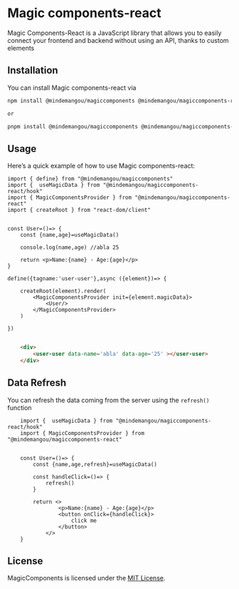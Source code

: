 # Magic components-react
Magic Components-React is a JavaScript library that allows you to easily connect your frontend and backend without using an API, thanks to custom elements

## Installation

You can install Magic components-react via

```bash
npm install @mindemangou/magiccomponents @mindemangou/magiccomponents-react 

or

pnpm install @mindemangou/magiccomponents @mindemangou/magiccomponents-react
```

## Usage

Here’s a quick example of how to use Magic components-react:

```tsx
import { define} from "@mindemangou/magiccomponents"
import {  useMagicData } from "@mindemangou/magiccomponents-react/hook"
import { MagicComponentsProvider } from "@mindemangou/magiccomponents-react"
import { createRoot } from "react-dom/client"


const User=()=> {
    const {name,age}=useMagicData()

    console.log(name,age) //abla 25

    return <p>Name:{name} - Age:{age}</p>
}

define({tagname:'user-user'},async ({element})=> {
    
    createRoot(element).render(
        <MagicComponentsProvider init={element.magicData}>
            <User/>
        </MagicComponentsProvider>
    )
    
})

```

```html

    <div>
        <user-user data-name='abla' data-age='25' ></user-user>
    </div>

```

## Data Refresh

You can refresh the data coming from the server using the `refresh()` function

```tsx
    import {  useMagicData } from "@mindemangou/magiccomponents-react/hook"
    import { MagicComponentsProvider } from "@mindemangou/magiccomponents-react"


    const User=()=> {
        const {name,age,refresh}=useMagicData()

        const handleClick=()=> {
            refresh()
        }
        
        return <>
                <p>Name:{name} - Age:{age}</p>
                <button onClick={handleClick}>
                    click me
                </button>
            </>
    }
```

## License

MagicComponents is licensed under the [MIT License](LICENSE).